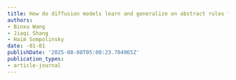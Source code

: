 ```yaml
---
title: How do diffusion models learn and generalize on abstract rules for reasoning?
authors:
- Binxu Wang
- Jiaqi Shang
- Haim Sompolinsky
date: -01-01
publishDate: '2025-08-08T05:00:23.704965Z'
publication_types:
- article-journal
---
```

